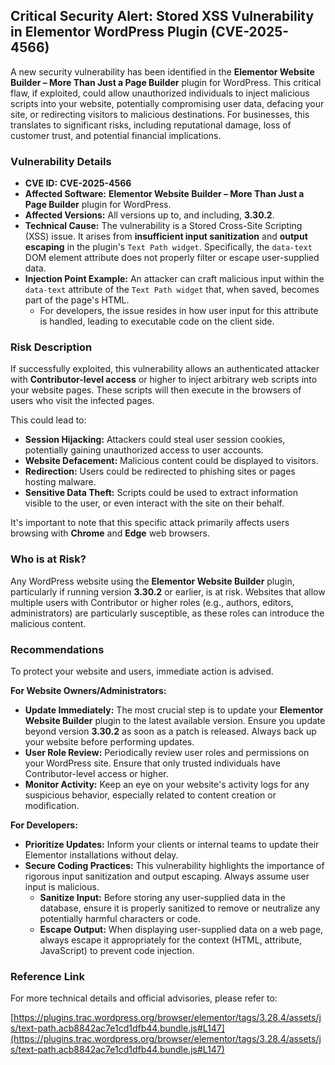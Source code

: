 ## Critical Security Alert: Stored XSS Vulnerability in Elementor WordPress Plugin (CVE-2025-4566)

A new security vulnerability has been identified in the **Elementor Website Builder – More Than Just a Page Builder** plugin for WordPress. This critical flaw, if exploited, could allow unauthorized individuals to inject malicious scripts into your website, potentially compromising user data, defacing your site, or redirecting visitors to malicious destinations. For businesses, this translates to significant risks, including reputational damage, loss of customer trust, and potential financial implications.

### Vulnerability Details

*   **CVE ID:** **CVE-2025-4566**
*   **Affected Software:** **Elementor Website Builder – More Than Just a Page Builder** plugin for WordPress.
*   **Affected Versions:** All versions up to, and including, **3.30.2**.
*   **Technical Cause:** The vulnerability is a Stored Cross-Site Scripting (XSS) issue. It arises from **insufficient input sanitization** and **output escaping** in the plugin's `Text Path widget`. Specifically, the `data-text` DOM element attribute does not properly filter or escape user-supplied data.
*   **Injection Point Example:** An attacker can craft malicious input within the `data-text` attribute of the `Text Path widget` that, when saved, becomes part of the page's HTML.
    *   For developers, the issue resides in how user input for this attribute is handled, leading to executable code on the client side.

### Risk Description

If successfully exploited, this vulnerability allows an authenticated attacker with **Contributor-level access** or higher to inject arbitrary web scripts into your website pages. These scripts will then execute in the browsers of users who visit the infected pages.

This could lead to:

*   **Session Hijacking:** Attackers could steal user session cookies, potentially gaining unauthorized access to user accounts.
*   **Website Defacement:** Malicious content could be displayed to visitors.
*   **Redirection:** Users could be redirected to phishing sites or pages hosting malware.
*   **Sensitive Data Theft:** Scripts could be used to extract information visible to the user, or even interact with the site on their behalf.

It's important to note that this specific attack primarily affects users browsing with **Chrome** and **Edge** web browsers.

### Who is at Risk?

Any WordPress website using the **Elementor Website Builder** plugin, particularly if running version **3.30.2** or earlier, is at risk. Websites that allow multiple users with Contributor or higher roles (e.g., authors, editors, administrators) are particularly susceptible, as these roles can introduce the malicious content.

### Recommendations

To protect your website and users, immediate action is advised.

**For Website Owners/Administrators:**

*   **Update Immediately:** The most crucial step is to update your **Elementor Website Builder** plugin to the latest available version. Ensure you update beyond version **3.30.2** as soon as a patch is released. Always back up your website before performing updates.
*   **User Role Review:** Periodically review user roles and permissions on your WordPress site. Ensure that only trusted individuals have Contributor-level access or higher.
*   **Monitor Activity:** Keep an eye on your website's activity logs for any suspicious behavior, especially related to content creation or modification.

**For Developers:**

*   **Prioritize Updates:** Inform your clients or internal teams to update their Elementor installations without delay.
*   **Secure Coding Practices:** This vulnerability highlights the importance of rigorous input sanitization and output escaping. Always assume user input is malicious.
    *   **Sanitize Input:** Before storing any user-supplied data in the database, ensure it is properly sanitized to remove or neutralize any potentially harmful characters or code.
    *   **Escape Output:** When displaying user-supplied data on a web page, always escape it appropriately for the context (HTML, attribute, JavaScript) to prevent code injection.

### Reference Link

For more technical details and official advisories, please refer to:

[https://plugins.trac.wordpress.org/browser/elementor/tags/3.28.4/assets/js/text-path.acb8842ac7e1cd1dfb44.bundle.js#L147](https://plugins.trac.wordpress.org/browser/elementor/tags/3.28.4/assets/js/text-path.acb8842ac7e1cd1dfb44.bundle.js#L147)